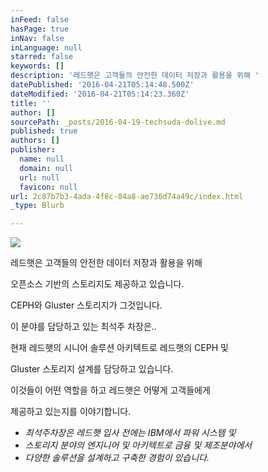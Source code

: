 ```yaml
---
inFeed: false
hasPage: true
inNav: false
inLanguage: null
starred: false
keywords: []
description: '레드햇은 고객들의 안전한 데이터 저장과 활용을 위해 '
datePublished: '2016-04-21T05:14:48.500Z'
dateModified: '2016-04-21T05:14:23.360Z'
title: ''
author: []
sourcePath: _posts/2016-04-19-techsuda-dolive.md
published: true
authors: []
publisher:
  name: null
  domain: null
  url: null
  favicon: null
url: 2c87b7b3-4ada-4f8c-84a8-ae736d74a49c/index.html
_type: Blurb

---
```

![](https://the-grid-user-content.s3-us-west-2.amazonaws.com/b585fdc6-14bf-4d12-a87b-4fc745641c36.jpg)

레드햇은 고객들의 안전한 데이터 저장과 활용을 위해

오픈소스 기반의 스토리지도 제공하고 있습니다.

CEPH와 Gluster 스토리지가 그것입니다.

이 분야를 담당하고 있는 최석주 차장은..

현재 레드햇의 시니어 솔루션 아키텍트로 레드햇의 CEPH 및

Gluster 스토리지 설계를 담당하고 있습니다. 

이것들이 어떤 역할을 하고 레드햇은 어떻게 고객들에게

제공하고 있는지를 이야기합니다.

* _최석주차장은 레드햇 입사 전에는 IBM에서 파워 시스템 및_
* _스토리지 분야의 엔지니어 및 아키텍트로 금융 및 제조분야에서_
* _다양한 솔루션을 설계하고 구축한 경험이 있습니다._